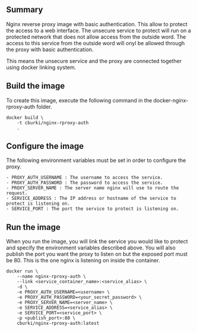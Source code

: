 Summary
-------

Nginx reverse proxy image with basic authentication. This allow to protect the
access to a web interface. The unsecure service to protect will run on a
protected network that does not allow access from the outside word. The access
to this service from the outside word will onyl be allowed through the proxy
with basic authentication.

This means the unsecure service and the proxy are connected together using docker 
linking system.


Build the image
---------------

To create this image, execute the following command in the docker-nginx-rproxy-auth
folder.

    docker build \
        -t cburki/nginx-rproxy-auth
        .


Configure the image
-------------------

The following environment variables must be set in order to configure the proxy.

    - PROXY_AUTH_USERNAME : The username to access the service.
    - PROXY_AUTH_PASSWORD : The password to access the service.
    - PROXY_SERVER_NAME : The server name nginx will use to route the request.
    - SERVICE_ADDRESS : The IP address or hostname of the service to protect is listening on.
    - SERVICE_PORT : The port the service to protect is listening on.


Run the image
-------------

When you run the image, you will link the service you would like to protect and
specify the environment variables described above. You will also publish the port
you want the proxy to listen on but the exposed port must be 80. This is the one
nginx is listening on inside the container.

    docker run \
        --name nginx-rproxy-auth \
        --link <service_container_name>:<service_alias> \
        -d \
        -e PROXY_AUTH_USERNAME=<username> \
        -e PROXY_AUTH_PASSWORD=<your_secret_password> \
        -e PROXY_SERVER_NAME=<server_name> \
        -e SERVICE_ADDRESS=<service_alias> \
        -e SERVICE_PORT=<service_port> \
        -p <publish_port>:80 \
        cburki/nginx-rproxy-auth:latest
